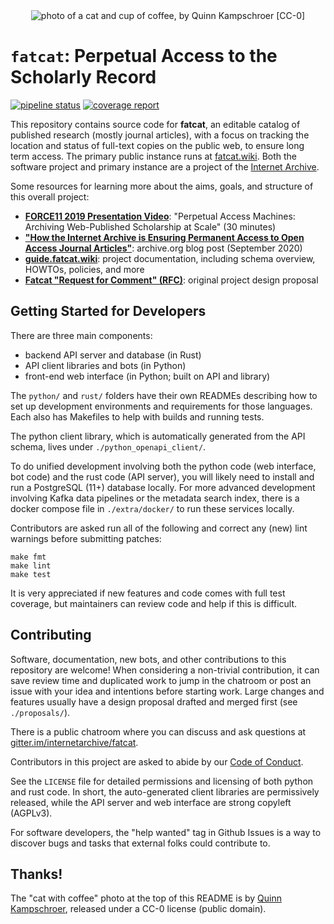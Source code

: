 <!--
              __       _            _   
             / _| __ _| |_ ___ __ _| |_ 
            | |_ / _` | __/ __/ _` | __|
            |  _| (_| | || (_| (_| | |_ 
            |_|  \__,_|\__\___\__,_|\__|

       perpetual access to the scholarly record
-->
<div align="center">
  <img src="python/fatcat_web/static/fatcat.jpg" alt="photo of a cat and cup of coffee, by Quinn Kampschroer [CC-0]">
</div>

`fatcat`: Perpetual Access to the Scholarly Record
==================================================

[![pipeline status](https://gitlab.com/bnewbold/fatcat/badges/master/pipeline.svg)](https://gitlab.com/bnewbold/fatcat/commits/master)
[![coverage report](https://gitlab.com/bnewbold/fatcat/badges/master/coverage.svg)](https://gitlab.com/bnewbold/fatcat/commits/master)

This repository contains source code for **fatcat**, an editable catalog of
published research (mostly journal articles), with a focus on tracking the
location and status of full-text copies on the public web, to ensure long term
access. The primary public instance runs at [fatcat.wiki](https://fatcat.wiki).
Both the software project and primary instance are a project of the [Internet
Archive](https://archive.org).

Some resources for learning more about the aims, goals, and structure of this
overall project:

* **[FORCE11 2019 Presentation Video](https://www.youtube.com/watch?v=PARqfbYIdXQ)**: "Perpetual Access Machines: Archiving Web-Published Scholarship at Scale" (30 minutes)
* **["How the Internet Archive is Ensuring Permanent Access to Open Access Journal Articles"](https://blog.archive.org/2020/09/15/how-the-internet-archive-is-ensuring-permanent-access-to-open-access-journal-articles/)**: archive.org blog post (September 2020)
* **[guide.fatcat.wiki](https://guide.fatcat.wiki)**: project documentation,
  including schema overview, HOWTOs, policies, and more
* **[Fatcat "Request for Comment" (RFC)](./fatcat-rfc.md)**: original project design proposal


## Getting Started for Developers

There are three main components:

- backend API server and database (in Rust)
- API client libraries and bots (in Python)
- front-end web interface (in Python; built on API and library)

The `python/` and `rust/` folders have their own READMEs describing how to set
up development environments and requirements for those languages. Each also has
Makefiles to help with builds and running tests.

The python client library, which is automatically generated from the API
schema, lives under `./python_openapi_client/`.

To do unified development involving both the python code (web interface, bot
code) and the rust code (API server), you will likely need to install and run a
PostgreSQL (11+) database locally. For more advanced development involving
Kafka data pipelines or the metadata search index, there is a docker compose
file in `./extra/docker/` to run these services locally.

Contributors are asked run all of the following and correct any (new) lint
warnings before submitting patches:

    make fmt
    make lint
    make test

It is very appreciated if new features and code comes with full test coverage,
but maintainers can review code and help if this is difficult.


## Contributing

Software, documentation, new bots, and other contributions to this repository
are welcome! When considering a non-trivial contribution, it can save review
time and duplicated work to jump in the chatroom or post an issue with your
idea and intentions before starting work. Large changes and features usually
have a design proposal drafted and merged first (see `./proposals/`).

There is a public chatroom where you can discuss and ask questions at
[gitter.im/internetarchive/fatcat](https://gitter.im/internetarchive/fatcat).

Contributors in this project are asked to abide by our
[Code of Conduct](https://guide.fatcat.wiki/code_of_conduct.html).

See the `LICENSE` file for detailed permissions and licensing of both python
and rust code. In short, the auto-generated client libraries are permissively
released, while the API server and web interface are strong copyleft (AGPLv3).

For software developers, the "help wanted" tag in Github Issues is a way to
discover bugs and tasks that external folks could contribute to.


## Thanks!

The "cat with coffee" photo at the top of this README is by <a
href="http://www.kampschroer.com/photography.html">Quinn Kampschroer</a>,
released under a CC-0 license (public domain).
